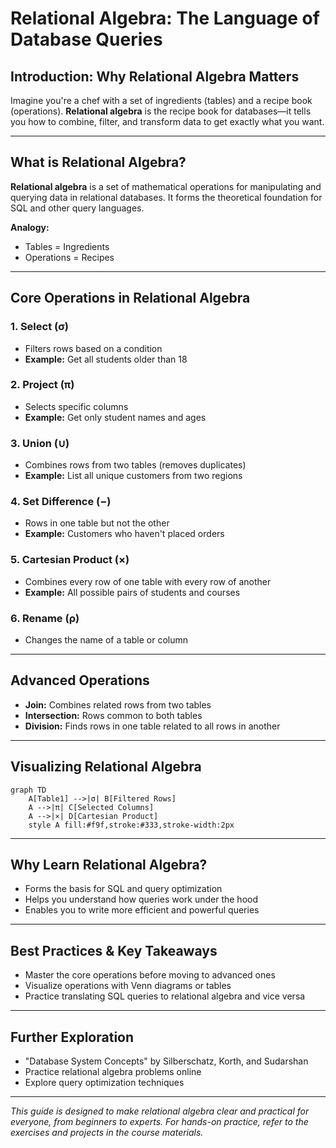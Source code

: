 # Relational Algebra: The Language of Database Queries

## Introduction: Why Relational Algebra Matters
Imagine you're a chef with a set of ingredients (tables) and a recipe book (operations). **Relational algebra** is the recipe book for databases—it tells you how to combine, filter, and transform data to get exactly what you want.

---

## What is Relational Algebra?
**Relational algebra** is a set of mathematical operations for manipulating and querying data in relational databases. It forms the theoretical foundation for SQL and other query languages.

**Analogy:**
- Tables = Ingredients
- Operations = Recipes

---

## Core Operations in Relational Algebra

### 1. Select (σ)
- Filters rows based on a condition
- **Example:** Get all students older than 18

### 2. Project (π)
- Selects specific columns
- **Example:** Get only student names and ages

### 3. Union (∪)
- Combines rows from two tables (removes duplicates)
- **Example:** List all unique customers from two regions

### 4. Set Difference (−)
- Rows in one table but not the other
- **Example:** Customers who haven't placed orders

### 5. Cartesian Product (×)
- Combines every row of one table with every row of another
- **Example:** All possible pairs of students and courses

### 6. Rename (ρ)
- Changes the name of a table or column

---

## Advanced Operations
- **Join:** Combines related rows from two tables
- **Intersection:** Rows common to both tables
- **Division:** Finds rows in one table related to all rows in another

---

## Visualizing Relational Algebra
```mermaid
graph TD
    A[Table1] -->|σ| B[Filtered Rows]
    A -->|π| C[Selected Columns]
    A -->|×| D[Cartesian Product]
    style A fill:#f9f,stroke:#333,stroke-width:2px
```

---

## Why Learn Relational Algebra?
- Forms the basis for SQL and query optimization
- Helps you understand how queries work under the hood
- Enables you to write more efficient and powerful queries

---

## Best Practices & Key Takeaways
- Master the core operations before moving to advanced ones
- Visualize operations with Venn diagrams or tables
- Practice translating SQL queries to relational algebra and vice versa

---

## Further Exploration
- "Database System Concepts" by Silberschatz, Korth, and Sudarshan
- Practice relational algebra problems online
- Explore query optimization techniques

---
*This guide is designed to make relational algebra clear and practical for everyone, from beginners to experts. For hands-on practice, refer to the exercises and projects in the course materials.* 